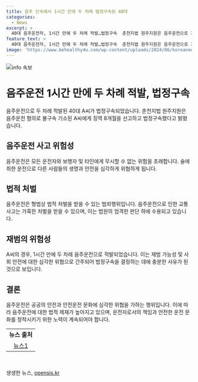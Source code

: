 ```yaml
---
title: 음주 단속에서 1시간 만에 두 차례 법정구속된 40대
categories:
  - News
excerpt: >
  40대 음주운전자, 1시간 만에 두 차례 적발…법정구속  춘천지법 원주지원은 음주운전으로 기소된 A씨에게 징역 8개월을 선고하고 법정구속했다고 밝혔다. A씨는 3월 새벽 4시 28분에 술에 취한 채로 운전하다 경찰에 적발되었고, 1시간 뒤에도 적발되었다. 재판부는 재범의 위험성이 높다며 양형 이유를 밝혔다. A씨와 검찰은 1심 판결에 불복해 항소했다.
feature_text: >
  40대 음주운전자, 1시간 만에 두 차례 적발…법정구속  춘천지법 원주지원은 음주운전으로 기소된 A씨에게 징역 8개월을 선고하고 법정구속했다고 밝혔다. A씨는 3월 새벽 4시 28분에 술에 취한 채로 운전하다 경찰에 적발되었고, 1시간 뒤에도 적발되었다. 재판부는 재범의 위험성이 높다며 양형 이유를 밝혔다. A씨와 검찰은 1심 판결에 불복해 항소했다.
image: 'https://www.behealthy4u.com/wp-content/uploads/2024/06/koreanews.jpg'
---
```


<p><img src="https://www.behealthy4u.com/wp-content/uploads/2024/06/koreanews.jpg" alt="info 속보" /></p>

<h1>음주운전 1시간 만에 두 차례 적발, 법정구속</h1>

<p data-ke-size="size16">음주운전으로 두 차례 적발된 40대 A씨가 법정구속되었습니다. 춘천지법 원주지원은 음주운전 혐의로 불구속 기소된 A씨에게 징역 8개월을 선고하고 법정구속했다고 밝혔습니다.</p>

<h2 data-ke-size="size26">음주운전 사고 위험성</h2>

<p data-ke-size="size16">음주운전은 모든 운전자와 보행자 및 타인에게 무시할 수 없는 위험을 초래합니다. 술에 취한 운전으로 다른 사람들의 생명과 안전을 심각하게 위협하게 됩니다.</p>

<h2 data-ke-size="size26">법적 처벌</h2>

<p data-ke-size="size16">음주운전은 형법상 법적 처벌을 받을 수 있는 범죄행위입니다. 음주운전으로 인한 교통사고는 가혹한 처벌을 받을 수 있으며, 이는 법원의 엄격한 판단 하에 수용되고 있습니다.</p>

<h2 data-ke-size="size26">재범의 위험성</h2>

<p data-ke-size="size16">A씨의 경우, 1시간 만에 두 차례 음주운전으로 적발되었습니다. 이는 재범 가능성 및 사회 안전에 대한 심각한 위협으로 간주되어 법정구속을 결정하는 데에 충분한 사유가 된 것으로 보입니다. </p>

<h2 data-ke-size="size26">결론</h2>

<p data-ke-size="size16">음주운전은 공공의 안전과 안전운전 문화에 심각한 위협을 가하는 행위입니다. 이에 따라 음주운전에 대한 법적 제재가 높아지고 있으며, 운전자로서의 책임과 안전한 운전 문화를 정착시키기 위한 노력이 계속되어야 합니다.</p>

<table>
  <tr>
    <td style="text-align: center; height: 17px;"><b>뉴스 출처</b></td>
  </tr>
  <tr>
    <td style="text-align: center; height: 17px;"><a href="https://example.com">뉴스1</a></td>
  </tr>
</table>

<p data-ke-size="size16">&nbsp;</p>
생생한 뉴스, <a href="https://opensis.kr" rel="dofollow">opensis.kr</a>


